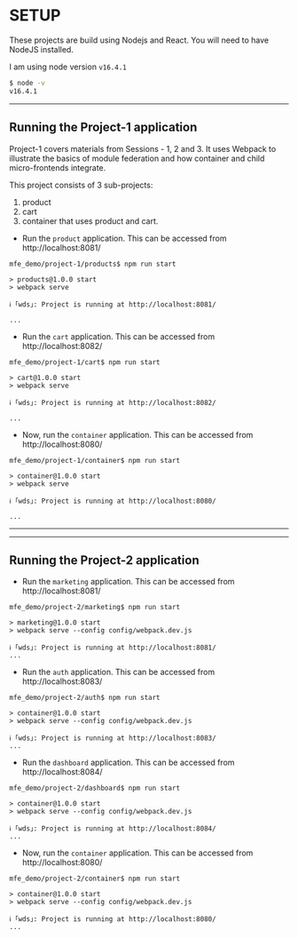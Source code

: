 # SETUP

These projects are build using Nodejs and React. You will need to have NodeJS installed. 

I am using node version `v16.4.1` 
```bash
$ node -v
v16.4.1
```


------------------------------
## Running the Project-1 application

Project-1 covers materials from Sessions - 1, 2 and 3. It uses Webpack to illustrate the basics of module federation and how container and child micro-frontends integrate.

This project consists of 3 sub-projects:
1. product
2. cart
3. container that uses product and cart.



* Run the `product` application. This can be accessed from  http://localhost:8081/
```
mfe_demo/project-1/products$ npm run start

> products@1.0.0 start
> webpack serve

ℹ ｢wds｣: Project is running at http://localhost:8081/

...
```

* Run the `cart` application. This can be accessed from  http://localhost:8082/
```
mfe_demo/project-1/cart$ npm run start

> cart@1.0.0 start
> webpack serve

ℹ ｢wds｣: Project is running at http://localhost:8082/

...
```

* Now, run the `container` application. This can be accessed from  http://localhost:8080/
```
mfe_demo/project-1/container$ npm run start

> container@1.0.0 start
> webpack serve

ℹ ｢wds｣: Project is running at http://localhost:8080/

...
```


--------------

--------------
## Running the Project-2 application


* Run the `marketing` application. This can be accessed from  http://localhost:8081/
```
mfe_demo/project-2/marketing$ npm run start

> marketing@1.0.0 start
> webpack serve --config config/webpack.dev.js

ℹ ｢wds｣: Project is running at http://localhost:8081/
...

```


* Run the `auth` application. This can be accessed from  http://localhost:8083/

```
mfe_demo/project-2/auth$ npm run start

> container@1.0.0 start
> webpack serve --config config/webpack.dev.js

ℹ ｢wds｣: Project is running at http://localhost:8083/
...
```


* Run the `dashboard` application. This can be accessed from  http://localhost:8084/

```
mfe_demo/project-2/dashboard$ npm run start

> container@1.0.0 start
> webpack serve --config config/webpack.dev.js

ℹ ｢wds｣: Project is running at http://localhost:8084/
...
```


* Now, run the `container` application. This can be accessed from  http://localhost:8080/

```
mfe_demo/project-2/container$ npm run start

> container@1.0.0 start
> webpack serve --config config/webpack.dev.js

ℹ ｢wds｣: Project is running at http://localhost:8080/
...
```



